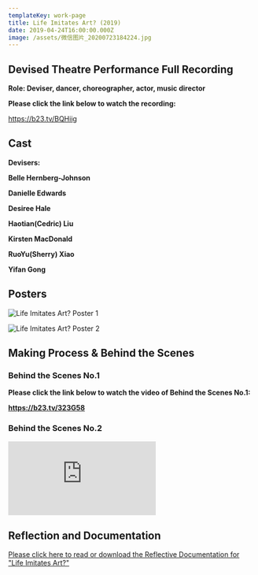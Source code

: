 ```yaml
---
templateKey: work-page
title: Life Imitates Art? (2019)
date: 2019-04-24T16:00:00.000Z
image: /assets/微信图片_20200723184224.jpg
---
```

## Devised Theatre Performance Full Recording

<div class="lines-1"></div>

**Role: Deviser, dancer, choreographer, actor, music director** 

<div class="lines-1"></div>

**Please click the link below to watch the recording:**

<https://b23.tv/BQHiig>

<div class="lines-1"></div>

## Cast

<div class="lines-1"></div>

<!--StartFragment-->

**Devisers:** 

**Belle Hernberg-Johnson**

**Danielle Edwards**

**Desiree Hale**

**Haotian(Cedric) Liu**

**Kirsten MacDonald**

**RuoYu(Sherry) Xiao**

**Yifan Gong**

<!--EndFragment-->

<div class="lines-1"></div>

## Posters

<div class="lines-1"></div>

![Life Imitates Art? Poster 1](/assets/微信图片_20200723184224.jpg "Life Imitates Art? Poster 1")

![Life Imitates Art? Poster 2](/assets/微信图片_20200723184228.jpg#middle)

<div class="lines-1"></div>

## Making Process & Behind the Scenes

<div class="lines-1"></div>

### **Behind the Scenes No.1**

**Please click the link below to watch the video of Behind the Scenes No.1:**

**<https://b23.tv/323G58>**

<div class="lines-1"></div>

### **Behind the Scenes No.2**

<div class="lines-1"></div>

<div class="video-container"><iframe src="https://www.youtube.com/embed/EZEzDx1SsPU" class="video" frameborder="0" allow="accelerometer; autoplay; encrypted-media; gyroscope; picture-in-picture" allowfullscreen></iframe></div>

<div class="lines-1"></div>

## Reflection and Documentation

<div class="lines-1"></div>

[Please click here to read or download the Reflective Documentation for "Life Imitates Art?"](/assets/yifan-thea452-phase-2-documentation.pdf)